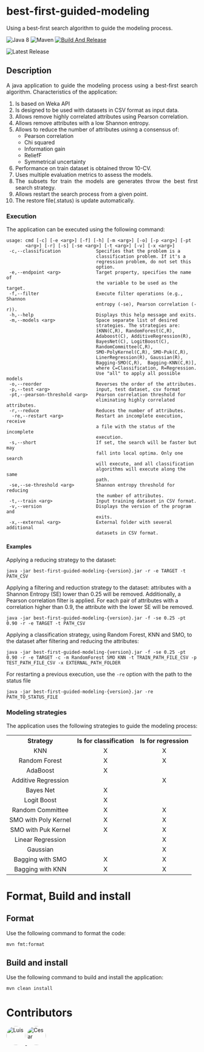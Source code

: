 # best-first-guided-modeling

Using a best-first search algorithm to guide the modeling process.

![Java 8](https://img.shields.io/badge/Java-8-blue.svg)
![Maven](https://img.shields.io/badge/Maven-3.8.8-blue.svg)
[![Build And Release](https://github.com/cicese-biocom/best-first-guided-modeling/actions/workflows/maven_release.yml/badge.svg)](https://github.com/cicese-biocom/best-first-guided-modeling/actions/workflows/maven_release.yml)


![Latest Release](https://img.shields.io/github/v/release/cicese-biocom/best-first-guided-modeling?label=latest&style=flat-square)

## Description

<div style="text-align: justify;">
A java application to guide the modeling process using a best-first search algorithm.
Characteristics of the application:

1. Is based on Weka API
2. Is designed to be used with datasets in CSV format as input data.
3. Allows remove highly correlated attributes using Pearson correlation.
4. Allows remove attributes with a low Shannon entropy.
5. Allows to reduce the number of attributes usinng a consensus of:
    - Pearson correlation
    - Chi squared
    - Information gain
    - ReliefF
    - Symmetrical uncertainty
6. Performance on train dataset is obtained throw 10-CV.
7. Uses multiple evaluation metrics to assess the models.
8. The subsets for train the models are generates throw the best first search strategy.
9. Allows restart the search process from a given point.
10. The restore file(.status) is update automatically.


</div>

### Execution

The application can be executed using the following command:

```
usage: cmd [-c] [-e <arg>] [-f] [-h] [-m <arg>] [-o] [-p <arg>] [-pt
       <arg>] [-r] [-s] [-se <arg>] [-t <arg>] [-v] [-x <arg>]
 -c,--classification             Specifies that the problem is a
                                 classification problem. If it's a
                                 regression problem, do not set this
                                 option.
 -e,--endpoint <arg>             Target property, specifies the name of
                                 the variable to be used as the target.
 -f,--filter                     Execute filter operations (e.g., Shannon
                                 entropy (-se), Pearson correlation (-r)).
 -h,--help                       Displays this help message and exits.
 -m,--models <arg>               Space separate list of desired
                                 strategies. The strategies are:
                                 [KNN(C,R), RandomForest(C,R),
                                 Adaboost(C), AdditiveRegression(R),
                                 BayesNet(C), LogitBoost(C),
                                 RandomCommittee(C,R),
                                 SMO-PolyKernel(C,R), SMO-Puk(C,R),
                                 LinerRegression(R), Gaussian(R),
                                 Bagging-SMO(C,R),  Bagging-KNN(C,R)],
                                 where C=Classification, R=Regression.
                                 Use "all" to apply all possible models
 -o,--reorder                    Reverses the order of the attributes.
 -p,--test <arg>                 input, test dataset, csv format
 -pt,--pearson-threshold <arg>   Pearson correlation threshold for
                                 eliminating highly correlated attributes.
 -r,--reduce                     Reduces the number of attributes.
  -re,--restart <arg>            Restart an incomplete execution, receive
                                 a file with the status of the incomplete
                                 execution.
 -s,--short                      If set, the search will be faster but may
                                 fall into local optima. Only one search
                                 will execute, and all classification
                                 algorithms will execute along the same
                                 path.
 -se,--se-threshold <arg>        Shannon entropy threshold for reducing
                                 the number of attributes.
 -t,--train <arg>                Input training dataset in CSV format.
 -v,--version                    Displays the version of the program and
                                 exits.
 -x,--external <arg>             External folder with several additional
                                 datasets in CSV format.
```

#### Examples

Applying a reducing strategy to the dataset:

```
java -jar best-first-guided-modeling-{version}.jar -r -e TARGET -t PATH_CSV
```

Applying a filtering and reduction strategy to the dataset: attributes with a Shannon Entropy (SE) lower than 0.25 will
be removed. Additionally, a Pearson correlation filter is applied. For each pair of attributes with a correlation higher
than 0.9, the attribute with the lower SE will be removed.

```
java -jar best-first-guided-modeling-{version}.jar -f -se 0.25 -pt 0.90 -r -e TARGET -t PATH_CSV
```

Applying a classification strategy, using Random Forest, KNN and SMO, to the dataset after filtering and reducing the
attributes:

```
java -jar best-first-guided-modeling-{version}.jar -f -se 0.25 -pt 0.90 -r -e TARGET -c -m RandomForest SMO KNN -t TRAIN_PATH_FILE_CSV -p TEST_PATH_FILE_CSV -x EXTERNAL_PATH_FOLDER
```

For restarting a previous execution, use the `-re` option with the path to the status file

```
java -jar best-first-guided-modeling-{version}.jar -re PATH_TO_STATUS_FILE
```

### Modeling strategies

The application uses the following strategies to guide the modeling process:
<table style="margin-left:auto; margin-right:auto;text-align: center;">
  <tr>
    <th>Strategy</th>
    <th>Is for classification</th>
    <th>Is for regression</th>
  </tr>
  <tr>
    <td>KNN</td>
    <td style="text-align: center;">X</td>
    <td style="text-align: center;">X</td>
  </tr>
   <tr>
    <td>Random Forest</td>
    <td style="text-align: center;">X</td>
    <td style="text-align: center;">X</td>
  </tr>
<tr>
    <td>AdaBoost</td>
    <td style="text-align: center;">X</td>
    <td style="text-align: center;"></td>
  </tr>
   <tr>
    <td>Additive Regression</td>
    <td style="text-align: center;"></td>
    <td style="text-align: center;">X</td>
  </tr>
<tr>
    <td>Bayes Net</td>
    <td style="text-align: center;">X</td>
    <td style="text-align: center;"></td>
  </tr>
<tr>
    <td>Logit Boost</td>
    <td style="text-align: center;">X</td>
    <td style="text-align: center;"></td>
  </tr>
<tr>
    <td>Random Committee</td>
    <td style="text-align: center;">X</td>
    <td style="text-align: center;">X</td>
  </tr>
<tr>
    <td>SMO with Poly Kernel</td>
    <td style="text-align: center;">X</td>
    <td style="text-align: center;">X</td>
  </tr>
<tr>
    <td>SMO with Puk Kernel</td>
    <td style="text-align: center;">X</td>
    <td style="text-align: center;">X</td>
  </tr>
<tr>
    <td>Linear Regression</td>
    <td style="text-align: center;"></td>
    <td style="text-align: center;">X</td>
  </tr>
<tr>
    <td>Gaussian</td>
    <td style="text-align: center;"></td>
    <td style="text-align: center;">X</td>
  </tr>
<tr>
    <td>Bagging with SMO</td>
    <td style="text-align: center;">X</td>
    <td style="text-align: center;">X</td>
  </tr>
<tr>
    <td>Bagging with KNN</td>
    <td style="text-align: center;">X</td>
    <td style="text-align: center;">X</td>
  </tr>
</table>


# Format, Build and install

## Format
Use the following command to format the code:

```shell
mvn fmt:format
``` 

## Build and install
Use the following command to build and install the application:

```shell
mvn clean install
```

# Contributors

<a href="https://github.com/lgarciaag89">
    <img src="https://github.com/lgarciaag89.png" width="50" style="border-radius: 50%;" alt="Luis" />
</a>
<a href="https://github.com/cicese-biocom">
    <img src="https://github.com/cicese-biocom.png" width="50" style="border-radius: 50%;" alt="Cesar" />
</a>
